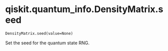# qiskit.quantum\_info.DensityMatrix.seed

`DensityMatrix.seed(value=None)`

Set the seed for the quantum state RNG.
